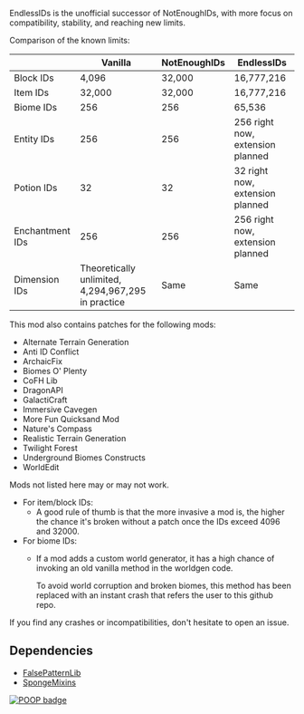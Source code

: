 EndlessIDs is the unofficial successor of NotEnoughIDs, with more focus on compatibility, stability, and reaching
new limits.

Comparison of the known limits:

|                 | Vanilla                                            | NotEnoughIDs | EndlessIDs                       |
|-----------------|----------------------------------------------------|--------------|----------------------------------|
| Block IDs       | 4,096                                              | 32,000       | 16,777,216                       |
| Item  IDs       | 32,000                                             | 32,000       | 16,777,216                       |
| Biome IDs       | 256                                                | 256          | 65,536                           |
| Entity IDs      | 256                                                | 256          | 256 right now, extension planned |
| Potion IDs      | 32                                                 | 32           | 32 right now, extension planned  |
| Enchantment IDs | 256                                                | 256          | 256 right now, extension planned |
| Dimension IDs   | Theoretically unlimited, 4,294,967,295 in practice | Same         | Same                             |

This mod also contains patches for the following mods:

- Alternate Terrain Generation
- Anti ID Conflict
- ArchaicFix
- Biomes O' Plenty
- CoFH Lib
- DragonAPI
- GalactiCraft
- Immersive Cavegen
- More Fun Quicksand Mod
- Nature's Compass
- Realistic Terrain Generation
- Twilight Forest
- Underground Biomes Constructs
- WorldEdit

Mods not listed here may or may not work.

- For item/block IDs:
  - A good rule of thumb is that the more invasive a mod is, the higher the chance
  it's broken without a patch once the IDs exceed 4096 and 32000.
- For biome IDs:
  - If a mod adds a custom world generator, it has a high chance of invoking an old vanilla method in the worldgen code.

    To avoid world corruption and broken biomes, this method has been replaced with an instant crash that refers the 
user to this github repo.

If you find any crashes or incompatibilities, don't hesitate to open an issue.

## Dependencies
- [FalsePatternLib](https://github.com/FalsePattern/FalsePatternLib)
- [SpongeMixins](https://github.com/TimeConqueror/SpongeMixins)

[![POOP badge](https://raw.githubusercontent.com/gist/poop-person/991e80f390384bbeef09d208bff208f4/raw/a9ef83add84a70f2202896c2d81117ff7b169be1/poop-badge.svg)](https://gist.github.com/poop-person/991e80f390384bbeef09d208bff208f4)